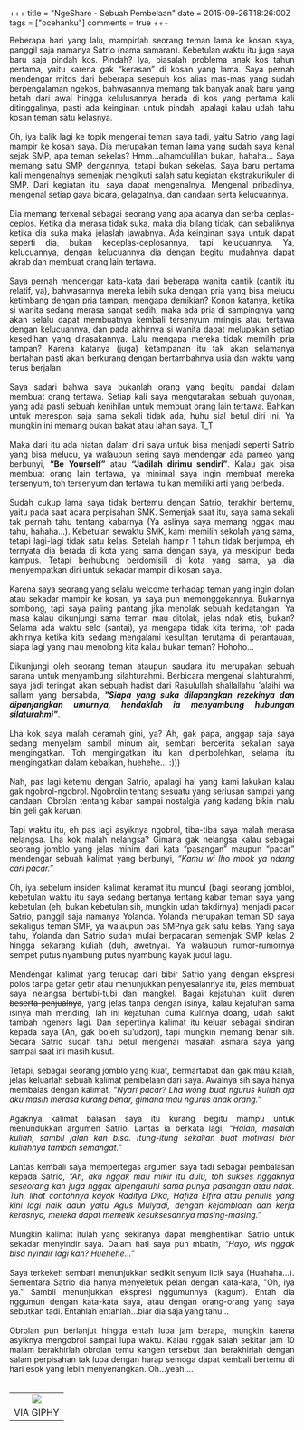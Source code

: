 +++
title = "NgeShare - Sebuah Pembelaan"
date = 2015-09-26T18:26:00Z
tags = ["ocehanku"]
comments = true
+++

<div style="text-align: justify;">Beberapa hari yang lalu, mampirlah seorang teman lama ke kosan saya, panggil saja namanya Satrio (nama samaran). Kebetulan waktu itu juga saya baru saja pindah kos. Pindah? Iya, biasalah problema anak kos tahun pertama, yaitu karena gak “kerasan” di kosan yang lama. Saya pernah mendengar mitos dari beberapa sesepuh kos alias mas-mas yang sudah berpengalaman ngekos, bahwasannya memang tak banyak anak baru yang betah dari awal hingga kelulusannya berada di kos yang pertama kali ditinggalinya, pasti ada keinginan untuk pindah, apalagi kalau udah tahu kosan teman satu kelasnya.<br /><br />Oh, iya balik lagi ke topik mengenai teman saya tadi, yaitu Satrio yang lagi mampir ke kosan saya. Dia merupakan teman lama yang sudah saya kenal sejak SMP, apa teman sekelas? Hmm...alhamdulillah bukan, hahaha... Saya memang satu SMP dengannya, tetapi bukan sekelas. Saya baru pertama kali mengenalnya semenjak mengikuti salah satu kegiatan ekstrakurikuler di SMP. Dari kegiatan itu, saya dapat mengenalnya. Mengenal pribadinya, mengenal setiap gaya bicara, gelagatnya, dan candaan serta kelucuannya.<br /><br />Dia memang terkenal sebagai seorang yang apa adanya dan serba ceplas-ceplos. Ketika dia merasa tidak suka, maka dia bilang tidak, dan sebaliknya ketika dia suka maka jelaslah jawabnya. Ada keinginan saya untuk dapat seperti dia, bukan keceplas-ceplosannya, tapi kelucuannya. Ya, kelucuannya, dengan kelucuannya dia dengan begitu mudahnya dapat akrab dan membuat orang lain tertawa.<br /><br />Saya pernah mendengar kata-kata dari beberapa wanita cantik (cantik itu relatif, ya), bahwasannya mereka lebih suka dengan pria yang bisa melucu ketimbang dengan pria tampan, mengapa demikian? Konon katanya, ketika si wanita sedang merasa sangat sedih, maka ada pria di sampingnya yang akan selalu dapat membuatnya kembali tersenyum mringis atau tertawa dengan kelucuannya, dan pada akhirnya si wanita dapat melupakan setiap kesedihan yang dirasakannya. Lalu mengapa mereka tidak memilih pria tampan? Karena katanya (juga) ketampanan itu tak akan selamanya bertahan pasti akan berkurang dengan bertambahnya usia dan waktu yang terus berjalan.<br /><a name='more'></a><br />Saya sadari bahwa saya bukanlah orang yang begitu pandai dalam membuat orang tertawa. Setiap kali saya mengutarakan sebuah guyonan, yang ada pasti sebuah kenihilan untuk membuat orang lain tertawa. Bahkan untuk merespon saja sama sekali tidak ada, huhu sial betul diri ini. Ya mungkin ini memang bukan bakat atau lahan saya. T_T<br /><br />Maka dari itu ada niatan dalam diri saya untuk bisa menjadi seperti Satrio yang bisa melucu, ya walaupun sering saya mendengar ada pameo yang berbunyi, <b>“Be Yourself”</b> atau <b>“Jadilah dirimu sendiri”</b>. Kalau gak bisa membuat orang lain tertawa, ya minimal saya ingin membuat mereka tersenyum, toh tersenyum dan tertawa itu kan memiliki arti yang berbeda.<br /><br />
Sudah cukup lama saya tidak bertemu dengan Satrio, terakhir bertemu, yaitu pada saat acara perpisahan SMK. Semenjak saat itu, saya sama sekali tak pernah tahu tentang kabarnya (Ya aslinya saya memang nggak mau tahu, hahaha...). Kebetulan sewaktu SMK, kami memilih sekolah yang sama, tetapi lagi-lagi tidak satu kelas. Setelah hampir 1 tahun tidak berjumpa, eh ternyata dia berada di kota yang sama dengan saya, ya meskipun beda kampus. Tetapi berhubung berdomisili di kota yang sama, ya dia menyempatkan diri untuk sekadar mampir di kosan saya.<br /><br />Karena saya seorang yang selalu welcome terhadap teman yang ingin dolan atau sekadar mampir ke kosan, ya saya pun memonggokannya. Bukannya sombong, tapi saya paling pantang jika menolak sebuah kedatangan. Ya masa kalau dikunjungi sama teman mau ditolak, jelas ndak etis, bukan? Selama ada waktu selo (santai), ya mengapa tidak kita terima, toh pada akhirnya ketika kita sedang mengalami kesulitan terutama di perantauan, siapa lagi yang mau menolong kita kalau bukan teman? Hohoho...<br /><br />Dikunjungi oleh seorang teman ataupun saudara itu merupakan sebuah sarana untuk menyambung silahturahmi. Berbicara mengenai silahturahmi, saya jadi teringat akan sebuah hadist dari Rasulullah shallallahu 'alaihi wa sallam yang bersabda, <b><i>"Siapa yang suka dilapangkan rezekinya dan dipanjangkan umurnya, hendaklah ia menyambung hubungan silaturahmi"</i></b>. <br /><br />Lha kok saya malah ceramah gini, ya? Ah, gak papa, anggap saja saya sedang menyelam sambil minum air, sembari bercerita sekalian saya mengingatkan. Toh mengingatkan itu kan diperbolehkan, selama itu mengingatkan dalam kebaikan, huehehe... :)))<br /><br />Nah, pas lagi ketemu dengan Satrio, apalagi hal yang kami lakukan kalau gak ngobrol-ngobrol. Ngobrolin tentang sesuatu yang seriusan sampai yang candaan. Obrolan tentang kabar sampai nostalgia yang kadang bikin malu bin geli gak karuan.<br /><br />Tapi waktu itu, eh pas lagi asyiknya ngobrol, tiba-tiba saya malah merasa nelangsa. Lha kok malah nelangsa? Gimana gak nelangsa kalau sebagai seorang jomblo yang jelas minim dari kata “pasangan” maupun “pacar” mendengar sebuah kalimat yang berbunyi, <i>“Kamu wi lho mbok ya ndang cari pacar.”</i><br /><br />Oh, iya sebelum insiden kalimat keramat itu muncul (bagi seorang jomblo), kebetulan waktu itu saya sedang bertanya tentang kabar teman saya yang kebetulan (eh, bukan kebetulan sih, mungkin udah takdirnya) menjadi pacar Satrio, panggil saja namanya Yolanda. Yolanda merupakan teman SD saya sekaligus teman SMP, ya walaupun pas SMPnya gak satu kelas. Yang saya tahu, Yolanda dan Satrio sudah mulai berpacaran semenjak SMP kelas 2 hingga sekarang kuliah (duh, awetnya). Ya walaupun rumor-rumornya sempet putus nyambung putus nyambung kayak judul lagu.<br /><br />Mendengar kalimat yang terucap dari bibir Satrio yang dengan ekspresi polos tanpa getar getir atau menunjukkan penyesalannya itu, jelas membuat saya nelangsa bertubi-tubi dan mangkel. Bagai kejatuhan kulit duren <strike>beserta penjualnya</strike>, yang jelas tanpa dengan isinya, kalau kejatuhan sama isinya mah mending, lah ini kejatuhan cuma kulitnya doang, udah sakit tambah ngeners lagi. Dan sepertinya kalimat itu keluar sebagai sindiran kepada saya (Ah, gak boleh su’udzon), tapi mungkin memang benar sih. Secara Satrio sudah tahu betul mengenai masalah asmara saya yang sampai saat ini masih kusut. <br /><br />Tetapi, sebagai seorang jomblo yang kuat, bermartabat dan gak mau kalah, jelas keluarlah sebuah kalimat pembelaan dari saya. Awalnya sih saya hanya membalas dengan kalimat, <i>“Nyari pacar? Lha wong buat ngurus kuliah aja aku masih merasa kurang benar, gimana mau ngurus anak orang."</i><br /><br />Agaknya kalimat balasan saya itu kurang begitu mampu untuk menundukkan argumen Satrio. Lantas ia berkata lagi, <i>“Halah, masalah kuliah, sambil jalan kan bisa. Itung-itung sekalian buat motivasi biar kuliahnya tambah semangat.” </i><br /><br />Lantas kembali saya mempertegas argumen saya tadi sebagai pembalasan kepada Satrio, <i>“Ah, aku nggak mau mikir itu dulu, toh sukses nggaknya seseorang kan juga nggak dipengaruhi sama punya pasangan atau ndak. Tuh, lihat contohnya kayak Raditya Dika, Hafiza Elfira atau penulis yang kini lagi naik daun yaitu Agus Mulyadi, dengan kejombloan dan kerja kerasnya, mereka dapat memetik kesuksesannya masing-masing.”</i> <br /><br />Mungkin kalimat itulah yang sekiranya dapat menghentikan Satrio untuk sekadar menyindir saya. Dalam hati saya pun mbatin, <i>“Hayo, wis nggak bisa nyindir lagi kan? Huehehe...”&nbsp;</i><br /><br />Saya terkekeh sembari menunjukkan sedikit senyum licik saya (Huahaha...). Sementara Satrio dia hanya menyeletuk pelan dengan kata-kata, "Oh, iya ya." Sambil menunjukkan ekspresi nggumunnya (kagum). Entah dia nggumun dengan kata-kata saya, atau dengan orang-orang yang saya sebutkan tadi. Entahlah entahlah...biar dia saja yang tahu...<br /><br />Obrolan pun berlanjut hingga entah lupa jam berapa, mungkin karena asyiknya mengobrol sampai lupa waktu. Kalau nggak salah sekitar jam 10 malam berakhirlah obrolan temu kangen tersebut dan berakhirlah dengan salam perpisahan tak lupa dengan harap semoga dapat kembali bertemu di hari esok yang lebih menyenangkan. Oh...yeah....<br /><br /><table align="center" cellpadding="0" cellspacing="0" class="tr-caption-container" style="margin-left: auto; margin-right: auto; text-align: center;"><tbody><tr><td style="text-align: center;"><img border="0" src="https://1.bp.blogspot.com/-bmEGdceXoyI/VgYaWf4POwI/AAAAAAAAH2M/IRcAItiXS9U/s1600/giphy.gif" style="margin-left: auto; margin-right: auto;" /></td></tr><tr><td class="tr-caption" style="text-align: center;">VIA GIPHY</td></tr></tbody></table></div>
